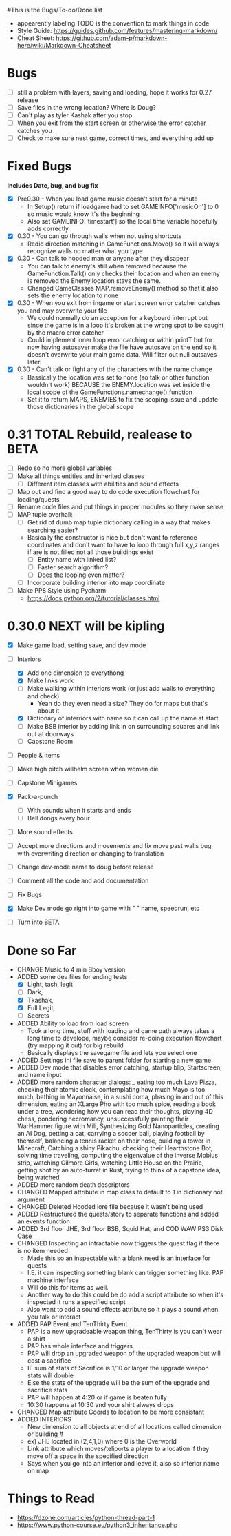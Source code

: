#This is the Bugs/To-do/Done list
* appearently labeling TODO is the convention to mark things in code
* Style Guide: https://guides.github.com/features/mastering-markdown/
* Cheat Sheet: https://github.com/adam-p/markdown-here/wiki/Markdown-Cheatsheet

# **Bugs**
- [ ] still a problem with layers, saving and loading, hope it works for 0.27 release
- [ ] Save files in the wrong location? Where is Doug?
- [ ] Can't play as tyler Kashak after you stop
- [ ] When you exit from the start screen or otherwise the error catcher catches you
- [ ] Check to make sure nest game, correct times, and everything add up

# **Fixed Bugs**
**Includes Date, bug, and bug fix**
- [x] Pre0.30 - When you load game music doesn't start for a minute
    - In Setup() return if loadgame had to set GAMEINFO['musicOn'] to 0 so music would know it's the beginning
    - Also set GAMEINFO['timestart'] so the local time variable hopefully adds correctly
- [x] 0.30 - You can go through walls when not using shortcuts
    - Redid direction matching in GameFunctions.Move() so it will always recognize walls no matter what you type
- [x] 0.30 - Can talk to hooded man or anyone after they disapear
    - You can talk to enemy's still when removed because the GameFunction.Talk() only checks their location and when
    an enemy is removed the Enemy.location stays the same.
    - Changed CameClasses MAP.removeEnemy() method so that it also sets the enemy location to none
- [x] 0.30 - When you exit from ingame or start screen error catcher catches you and may overwrite your file
    - We could normally do an acception for a keyboard interrupt but since the game is in a loop it's broken at the
    wrong spot to be caught by the macro error catcher
    - Could implement inner loop error catching or within printT but for now having autosaver make the file have
    autosave on the end so it doesn't overwrite your main game data. Will filter out null outsaves later.
- [x] 0.30 - Can't talk or fight any of the characters with the name change
    - Bassically the location was set to none (so talk or other function wouldn't work) BECAUSE the ENEMY.location was
    set inside the local scope of the GameFunctions.namechange() function
    - Set it to return MAPS, ENEMIES to fix the scoping issue and update those dictionaries in the global scope

        

# 0.31 TOTAL Rebuild, realease to BETA
- [ ] Redo so no more global variables
- [ ] Make all things entities and inherited classes
    - [ ] Different item classes with abilities and sound effects
- [ ] Map out and find a good way to do code execution flowchart for loading/quests
- [ ] Rename code files and put things in proper modules so they make sense
- [ ] MAP tuple overhall:
    - [ ] Get rid of dumb map tuple dictionary calling in a way that makes searching easier?
    * Basically the constructor is nice but don't want to reference coordinates and don't want to have to loop through
     full x,y,z ranges if are is not filled not all those buildings exist  
        - [ ] Entity name with linked list?
        - [ ] Faster search algorithm?
        - [ ] Does the looping even matter?
    - [ ] Incorporate building interior into map coordinate
- [ ] Make PP8 Style using Pycharm
    * https://docs.python.org/2/tutorial/classes.html



# 0.30.0 NEXT will be kipling
- [x] Make game load, setting save, and dev mode
- [ ] Interiors
    - [x] Add one dimension to everythong
    - [x] Make links work 
    - [ ] Make walking within interiors work (or just add walls to everything and check)
        * Yeah do they even need a size? They do for maps but that's about it
    - [x] Dictionary of interriors with name so it can call up the name at start
    - [ ] Make BSB interior by adding link in on surrounding squares and link out at doorways
    - [ ] Capstone Room
- [ ] People & Items
- [ ] Make high pitch willhelm screen when women die
- [ ] Capstone Minigames
- [x] Pack-a-punch 
    - [ ] With sounds when it starts and ends
    - [ ] Bell dongs every hour
- [ ] More sound effects
- [ ] Accept more directions and movements and fix move past walls bug with overwriting direction or changing to translation
- [ ] Change dev-mode name to doug before release

- [ ] Comment all the code and add documentation


- [ ] Fix Bugs
- [x] Make Dev mode go right into game with " " name, speedrun, etc
- [ ] Turn into BETA

# Done so Far
* CHANGE Music to 4 min Bboy version
* ADDED some dev files for ending tests
    - [x] Light, tash, legit
    - [ ] Dark,
    - [x] Tkashak, 
    - [x] Full Legit, 
    - [ ] Secrets
* ADDED Ability to load from load screen
    * Took a long time, stuff with loading and game path always takes a long time to develope, maybe consider re-doing
    execution flowchart (try mapping it out) for big rebuild
    * Basically displays the savegame file and lets you select one
* ADDED Settings ini file save to parent folder for starting a new game
* ADDED Dev mode that disables error catching, startup blip, Startscreen, and name input
* ADDED more random character dialogs: _ eating too much Lava Pizza, checking their atomic clock, 
contemplating how much Mayo is too much, bathing in Mayonnaise, in a sushi coma, 
phasing in and out of this dimension, eating an XLarge Pho with too much spice, reading a book under a tree, 
wondering how you can read their thoughts, playing 4D chess, pondering necromancy, 
unsuccessfully painting their WarHammer figure with Mili, Synthesizing Gold Nanoparticles, creating an AI Dog, petting a cat,
carrying a soccer ball, playing football by themself, balancing a tennis racket on their nose,
building a tower in Minecraft, Catching a shiny Pikachu, checking their Hearthstone Bot,
solving time traveling, computing the eigenvalue of the inverse Mobius strip, watching Gilmore Girls, 
watching Little House on the Prairie, getting shot by an auto-turret in Rust, trying to think of a capstone idea, being watched
* ADDED more random death descriptors
* CHANGED Mapped attribute in map class to default to 1 in dictionary not argument
* CHANGED Deleted Hooded lore file because it wasn't being used
* ADDED Restructured the quests/story to separate functions and added an events function
* ADDED 3rd floor JHE, 3rd floor BSB, Squid Hat, and COD WAW PS3 Disk Case
* CHANGED Inspecting an intractable now triggers the quest flag if there is no item needed
    * Made this so an inspectable with a blank need is an interface for quests
    * I.E. it can inspecting something blank can trigger something like. PAP machine interface
    * Will do this for items as well. 
    * Another way to do this could be do add a script attribute so when it's inspected it runs a specified script
    * Also want to add a sound effects attribute so it plays a sound when you talk or interact
* ADDED PAP Event and TenThirty Event
    * PAP is a new upgradeable weapon thing, TenThirty is you can't wear a shirt
    * PAP has whole interface and triggers
    * PAP will drop an upgraded weapon of the upgraded weapon but will cost a sacrifice
    * IF sum of stats of Sacrifice is 1/10 or larger the upgrade weapon stats will double
    * Else the stats of the upgrade will be the sum of the upgrade and sacrifice stats
    * PAP will happen at 4:20 or if game is beaten fully
    * 10:30 happens at 10:30 and your shirt always drops
* CHANGED Map attribute Coords to location to be more consistant
* ADDED INTERIORS 
    * New dimension to all objects at end of all locations called dimension or building #
    * ex) JHE located in (2,4,1,0) where 0 is the Overworld
    * Link attribute which moves/teliports a player to a location if they move off a space in the specified direction
    * Says when you go into an interior and leave it, also so interior name on map
    


# Things to Read
* https://dzone.com/articles/python-thread-part-1
* https://www.python-course.eu/python3_inheritance.php

